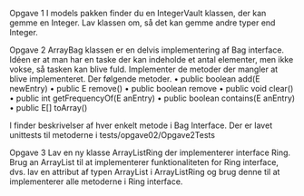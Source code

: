 Opgave 1
I models pakken finder du en IntegerVault klassen, der kan gemme en Integer.
Lav klassen om, så det kan gemme andre typer end Integer.

Opgave 2
ArrayBag klassen er en delvis implementering af Bag interface. Idéen er at man
har en taske der kan indeholde et antal elementer, men ikke vokse, så tasken kan
blive fuld. Implementer de metoder der mangler at blive implementeret. Der
følgende metoder.
    • public boolean add(E newEntry)
    • public E remove()
    • public boolean remove
    • public void clear()
    • public int getFrequencyOf(E anEntry)
    • public boolean contains(E anEntry)
    • public E[] toArray()

I finder beskrivelser af hver enkelt metode i Bag Interface. Der er lavet unittests
til metoderne i tests/opgave02/Opgave2Tests

Opgave 3
Lav en ny klasse ArrayListRing der implementerer interface Ring. Brug an
ArrayList til at implementerer funktionaliteten for Ring interface, dvs. lav en
attribut af typen ArrayList i ArrayListRing og brug denne til at implementerer
alle metoderne i Ring interface.
